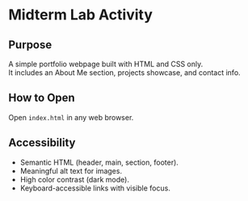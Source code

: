# Midterm Lab Activity

## Purpose
A simple portfolio webpage built with HTML and CSS only.  
It includes an About Me section, projects showcase, and contact info.  

## How to Open
Open `index.html` in any web browser.  

## Accessibility
- Semantic HTML (header, main, section, footer).  
- Meaningful alt text for images.  
- High color contrast (dark mode).  
- Keyboard-accessible links with visible focus.  
